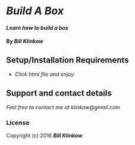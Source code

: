 # _Build A Box_

#### _Learn how to build a box_

#### By _**Bill Klinkow**_

## Setup/Installation Requirements

* _Click html file and enjoy_

## Support and contact details

_Feel free to contact me at klinkow@gmail.com_

### License

Copyright (c) 2016 **_Bill Klinkow_**
